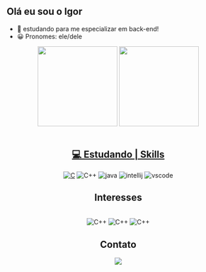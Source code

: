 ## Olá eu sou o Igor

- 📖 estudando para me especializar em back-end!
- 😀 Pronomes: ele/dele

<div align="center">
  <a href="https://github.com/IgorRRamos">
  <img height="180em" src="https://github-readme-stats.vercel.app/api?username=IgorRRamos&show_icons=true&theme=gotham&include_all_commits=true"></a>
  <a href="https://github.com/IgorRRamos"><img height="180em" src="https://github-readme-stats.vercel.app/api/top-langs/?username=IgorRRamos&layout=compact&langs_count=7&theme=gotham">
</div>


<div style="display: inline_block"><br>
    <div align="center">
        <h2><strong>💻 Estudando | Skills</strong></h2>
        <a href="https://docs.microsoft.com/pt-br/cpp/c-language/?view=msvc-170"><img alt="C" src="https://img.shields.io/badge/C-00599C?style=for-the-badge&logo=c&logoColor=white"></a>
      <img align="center "alt="C++" src="https://img.shields.io/badge/C%2B%2B-00599C?style=for-the-badge&logo=c%2B%2B&logoColor=white"/>
      <img alt="java" src="https://img.shields.io/badge/Java-ED8B00?style=for-the-badge&logo=java&logoColor=white">
       <img alt="intellij" src="https://img.shields.io/badge/IntelliJIDEA-000000.svg?style=for-the-badge&logo=intellij-idea&logoColor=white">
       <img alt="vscode" src ="https://img.shields.io/badge/Visual%20Studio%20Code-0078d7.svg?style=for-the-badge&logo=visual-studio-code&logoColor=white">
        </a>
  
## Interesses
  
  <div style="display: inline_block"><br>
    <img align="center "alt="C++" src="https://img.shields.io/badge/HTML5-E34F26?style=for-the-badge&logo=html5&logoColor=white"/>
        </a>
  <img align="center "alt="C++" src="https://img.shields.io/badge/CSS3-1572B6?style=for-the-badge&logo=css3&logoColor=white"/>
        </a>
  <img align="center "alt="C++" src="https://img.shields.io/badge/JavaScript-F7DF1E?style=for-the-badge&logo=javascript&logoColor=black"/>
        </a>

## Contato

<div> 
  <a href = "mailto:ramosigorprofissional@gmail.com"><img src="https://img.shields.io/badge/-Gmail-%23333?style=for-the-badge&logo=gmail&logoColor=white" target="_blank"></a>
 
</div>






